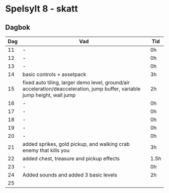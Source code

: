 # Spelsylt 8 - skatt

## Dagbok

| Dag | Vad | Tid 
| - | - | -
| 11 | - | 0h
| 12 | - | 0h
| 13 | - | 0h
| 14 | basic controls + assetpack | 3h
| 15 | fixed auto tiling, larger demo level, ground/air acceleration/deacceleration, jump buffer, variable jump height, wall jump | 2h
| 16 | - | 0h
| 17 | - | 0h
| 18 | - | 0h
| 19 | - | 0h
| 20 | - | 0h
| 21 | added sprikes, gold pickup, and walking crab enemy that kills you | 3h
| 22 | added chest, treasure and pickup effects | 1.5h
| 23 | - | 0h
| 24 | Added sounds and added 3 basic levels | 2h
| 25 | 
